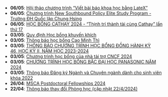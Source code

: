  - **06/05**: [Hội thảo chương trình “Viết bài báo khoa học bằng LateX”](https://math.hcmus.edu.vn/tin-tức/tin-nghiên-cứu/917-hội-thảo-chương-trình-“viết-bài-báo-khoa-học-bằng-latex”)
 - **06/05**: [Chương trình New Southbound Policy Elite Study Program - Trường ĐH Quốc lập Chung Hsing](https://math.hcmus.edu.vn/tin-tức/tin-học-bổng-việc-làm/924-chương-trình-new-southbound-policy-elite-study-program-trường-đh-quốc-lập-chung-hsing)
 - **06/05**: [HỌC BỔNG CATHAY 2024 - “Thịnh trí thành tài cùng Cathay” lần thứ 17](https://math.hcmus.edu.vn/tin-tức/tin-học-bổng-việc-làm/914-học-bổng-cathay-2024-“thịnh-trí-thành-tài-cùng-cathay”-lần-thứ-17)
 - **03/05**: [Quy định Học bổng khuyến khích](https://math.hcmus.edu.vn/tin-tức/tin-học-bổng-việc-làm/923-quy-định-học-bổng-khuyến-khích)
 - **03/05**: [Thông báo học bổng Cao Minh Thì](https://math.hcmus.edu.vn/tin-tức/tin-học-bổng-việc-làm/922-thông-báo-học-bổng-cao-minh-thì)
 - **03/05**: [THÔNG BÁO CHƯƠNG TRÌNH HỌC BỔNG ĐỒNG HÀNH KỲ 46, HỌC KỲ II, NĂM HỌC 2023-2024](https://math.hcmus.edu.vn/tin-tức/tin-học-bổng-việc-làm/921-thông-báo-chương-trình-học-bổng-đồng-hành-kỳ-46,%20học-kỳ-ii,-năm-học-2023-2024)
 - **03/05**: [Chương trình học bổng của nhà tài trợ CNCF 2024](https://math.hcmus.edu.vn/tin-tức/tin-học-bổng-việc-làm/919-chương-trình-học-bổng-của-nhà-tài-trợ-cncf-2024)
 - **03/05**: [CHƯƠNG TRÌNH HỌC BỔNG BẬC ĐẠI HỌC PANASONIC NĂM 2024](https://math.hcmus.edu.vn/tin-tức/tin-học-bổng-việc-làm/920-chương-trình-học-bổng-bậc%20đại-học-panasonic-năm-2024)
 - **03/05**: [Thông báo Đăng ký Ngành và Chuyên ngành dành cho sinh viên khóa 2022](https://math.hcmus.edu.vn/tin-tức/tin-giáo-vụ/918-thông-báo-đăng-ký-ngành-và-chuyên-ngành-dành-cho-sinh-viên-khóa-2022)
 - **26/04**: [MSCA Postdoctoral Fellowships 2024](https://math.hcmus.edu.vn/tin-tức/tin-học-bổng-việc-làm/916-msca-postdoctoral-fellowships-2024)
 - **22/04**: [Thông báo thay đổi Phòng học (cập nhật 22/4/2024)](https://math.hcmus.edu.vn/tin-tức/tin-giáo-vụ/892-thông-báo-thay-đổi-phòng-học-2)
